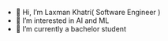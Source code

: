 - 👋 Hi, I’m Laxman Khatri( Software Engineer )
- 👀 I’m interested in AI and ML
-  🌱 I’m currently a bachelor student
